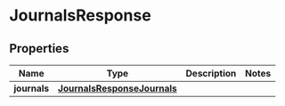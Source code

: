 

# JournalsResponse


## Properties

| Name | Type | Description | Notes |
|------------ | ------------- | ------------- | -------------|
|**journals** | [**JournalsResponseJournals**](JournalsResponseJournals.md) |  |  |



